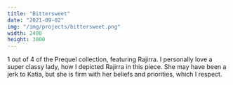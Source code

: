 ```yaml
---
title: "Bittersweet"
date: "2021-09-02"
img: "/img/projects/bittersweet.png"
width: 2400
height: 3000
---
```


1 out of 4 of the Prequel collection, featuring Rajirra. I personally love a super classy lady, how I depicted Rajirra in this piece. She may have been a jerk to Katia, but she is firm with her beliefs and priorities, which I respect.
